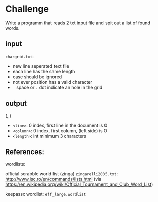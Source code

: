 Challenge
=========

Write a programm that reads 2 txt input file and spit out a list of found words.

input
-----

`chargrid.txt`:
* new line seperated text file
* each line has the same length
* case should be ignored
* not ever position has a valid character
* ` ` space or `.` dot indicate an hole in the grid

output
------

<word> (<line>,<column>,<length>)

* `<line>`: 0 index, first line in the document is 0
* `<column>`: 0 index, first column, (left side) is 0
* `<length>`: int minimum 3 characters

References:
-----------

wordlists:

official scrabble world list (zinga) `zingarelli2005.txt`:
http://www.isc.ro/en/commands/lists.html
(via https://en.wikipedia.org/wiki/Official_Tournament_and_Club_Word_List)

keepassx wordlist: `eff_large.wordlist`


